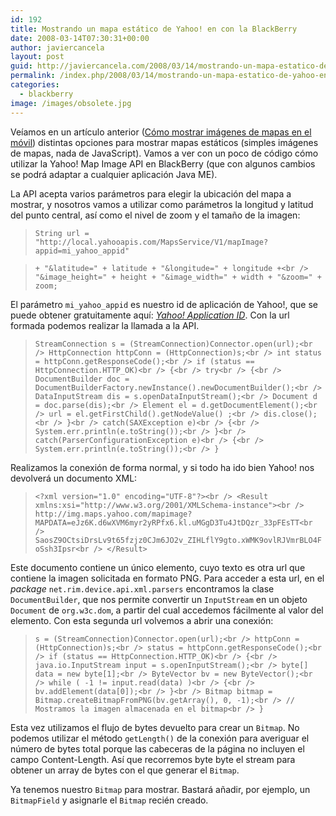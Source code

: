 ```yaml
---
id: 192
title: Mostrando un mapa estático de Yahoo! en con la BlackBerry
date: 2008-03-14T07:30:31+00:00
author: javiercancela
layout: post
guid: http://javiercancela.com/2008/03/14/mostrando-un-mapa-estatico-de-yahoo-en-con-la-blackberry/
permalink: /index.php/2008/03/14/mostrando-un-mapa-estatico-de-yahoo-en-con-la-blackberry/
categories:
  - blackberry
image: /images/obsolete.jpg
---
```

Veíamos en un artículo anterior ([Cómo mostrar imágenes de mapas en el móvil](http://javiercancela.com/2008/02/25/como-mostrar-imagenes-de-mapas-en-el-movil/ "Cómo mostrar imágenes de mapas en el móvil")) distintas opciones para mostrar mapas estáticos (simples imágenes de mapas, nada de JavaScript). Vamos a ver con un poco de código cómo utilizar la Yahoo! Map Image API en BlackBerry (que con algunos cambios se podrá adaptar a cualquier aplicación Java ME).

La API acepta varios parámetros para elegir la ubicación del mapa a mostrar, y nosotros vamos a utilizar como parámetros la longitud y latitud del punto central, así como el nivel de zoom y el tamaño de la imagen:

> `String url = "http://local.yahooapis.com/MapsService/V1/mapImage?appid=mi_yahoo_appid"`
  
>  `+ "&latitude=" + latitude + "&longitude=" + longitude +<br />
"&image_height=" + height + "&image_width=" + width + "&zoom=" + zoom;`

El parámetro `mi_yahoo_appid` es nuestro id de aplicación de Yahoo!, que se puede obtener gratuitamente aquí: [_Yahoo! Application ID_](http://developer.yahoo.com/wsregapp/index.php "Yahoo! Application ID"). Con la url formada podemos realizar la llamada a la API.

> `StreamConnection s = (StreamConnection)Connector.open(url);<br />
HttpConnection httpConn = (HttpConnection)s;<br />
int status = httpConn.getResponseCode();<br />
if (status == HttpConnection.HTTP_OK)<br />
{<br />
try<br />
{<br />
DocumentBuilder doc = DocumentBuilderFactory.newInstance().newDocumentBuilder();<br />
DataInputStream dis = s.openDataInputStream();<br />
Document d = doc.parse(dis);<br />
Element el = d.getDocumentElement();<br />
url = el.getFirstChild().getNodeValue() ;<br />
dis.close();<br />
}<br />
catch(SAXException e)<br />
{<br />
System.err.println(e.toString());<br />
}<br />
catch(ParserConfigurationException e)<br />
{<br />
System.err.println(e.toString());<br />
}`

Realizamos la conexión de forma normal, y si todo ha ido bien Yahoo! nos devolverá un documento XML:

> `<?xml version="1.0" encoding="UTF-8"?><br />
<Result xmlns:xsi="http://www.w3.org/2001/XMLSchema-instance"><br />
http://img.maps.yahoo.com/mapimage?MAPDATA=eJz6K.d6wXVM6myr2yRPfx6.kl.uMGgD3Tu4JtDQzr_33pFEsTT<br />
SaosZ9OCtsiDrsLv9t65fzjz0CJm6JO2v_ZIHLflY9gto.xWMK9ovlRJVmrBLO4FoSsh3Ipsr<br />
</Result>`

Este documento contiene un único elemento, cuyo texto es otra url que contiene la imagen solicitada en formato PNG. Para acceder a esta url, en el _package_ `net.rim.device.api.xml.parsers` encontramos la clase `DocumentBuilder`, que nos permite convertir un `InputStream` en un objeto `Document` de `org.w3c.dom`, a partir del cual accedemos fácilmente al valor del elemento. Con esta segunda url volvemos a abrir una conexión:

> `s = (StreamConnection)Connector.open(url);<br />
httpConn = (HttpConnection)s;<br />
status = httpConn.getResponseCode();<br />
if (status == HttpConnection.HTTP_OK)<br />
{<br />
java.io.InputStream input = s.openInputStream();<br />
byte[] data = new byte[1];<br />
ByteVector bv = new ByteVector();<br />
while ( -1 != input.read(data) )<br />
{<br />
bv.addElement(data[0]);<br />
}<br />
Bitmap bitmap = Bitmap.createBitmapFromPNG(bv.getArray(), 0, -1);<br />
// Mostramos la imagen almacenada en el bitmap<br />
}`

Esta vez utilizamos el flujo de bytes devuelto para crear un `Bitmap`. No podemos utilizar el método `getLength()` de la conexión para averiguar el número de bytes total porque las cabeceras de la página no incluyen el campo Content-Length. Así que recorremos byte byte el stream para obtener un array de bytes con el que generar el `Bitmap`.
  
Ya tenemos nuestro `Bitmap` para mostrar. Bastará añadir, por ejemplo, un `BitmapField` y asignarle el `Bitmap` recién creado.